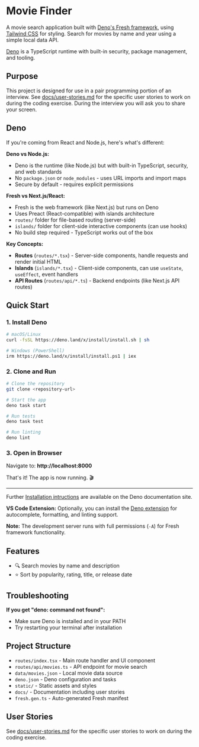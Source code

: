 # Movie Finder

A movie search application built with [Deno's Fresh framework](https://fresh.deno.dev/), using [Tailwind CSS](https://tailwindcss.com/) for styling. Search for movies by name and year using a simple local data API.

[Deno](https://docs.deno.com/runtime/) is a TypeScript runtime with built-in security, package management, and tooling.

## Purpose

This project is designed for use in a pair programming portion of an interview. See [docs/user-stories.md](docs/user-stories.md) for the specific user stories to work on during the coding exercise. During the interview you will ask you to share your screen.

## Deno

If you're coming from React and Node.js, here's what's different:

**Deno vs Node.js:**
- Deno is the runtime (like Node.js) but with built-in TypeScript, security, and web standards
- No `package.json` or `node_modules` - uses URL imports and import maps
- Secure by default - requires explicit permissions

**Fresh vs Next.js/React:**
- Fresh is the web framework (like Next.js) but runs on Deno
- Uses Preact (React-compatible) with islands architecture
- `routes/` folder for file-based routing (server-side)
- `islands/` folder for client-side interactive components (can use hooks)
- No build step required - TypeScript works out of the box

**Key Concepts:**
- **Routes** (`routes/*.tsx`) - Server-side components, handle requests and render initial HTML
- **Islands** (`islands/*.tsx`) - Client-side components, can use `useState`, `useEffect`, event handlers
- **API Routes** (`routes/api/*.ts`) - Backend endpoints (like Next.js API routes)

## Quick Start

### 1. Install Deno
```bash
# macOS/Linux
curl -fsSL https://deno.land/x/install/install.sh | sh

# Windows (PowerShell)
irm https://deno.land/x/install/install.ps1 | iex
```

### 2. Clone and Run
```bash
# Clone the repository
git clone <repository-url>

# Start the app
deno task start

# Run tests
deno task test

# Run linting
deno lint
```

### 3. Open in Browser
Navigate to: **http://localhost:8000**

That's it! The app is now running. 🎬

--- 
Further [Installation intructions](https://docs.deno.com/runtime/getting_started/installation/) are available on the Deno documentation site.

**VS Code Extension:** Optionally, you can install the [Deno extension](https://marketplace.visualstudio.com/items?itemName=denoland.vscode-deno) for autocomplete, formatting, and linting support.

**Note:** The development server runs with full permissions (`-A`) for Fresh framework functionality.

## Features

- 🔍 Search movies by name and description
- ⭐ Sort by popularity, rating, title, or release date

## Troubleshooting

**If you get "deno: command not found":**
- Make sure Deno is installed and in your PATH
- Try restarting your terminal after installation

## Project Structure

- `routes/index.tsx` - Main route handler and UI component
- `routes/api/movies.ts` - API endpoint for movie search
- `data/movies.json` - Local movie data source
- `deno.json` - Deno configuration and tasks
- `static/` - Static assets and styles
- `docs/` - Documentation including user stories
- `fresh.gen.ts` - Auto-generated Fresh manifest


## User Stories
See [docs/user-stories.md](docs/user-stories.md) for the specific user stories to work on during the coding exercise.
